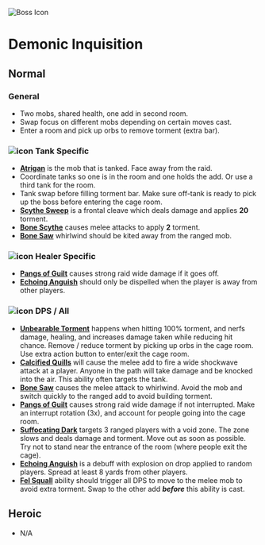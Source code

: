 ![Boss Icon](http://wow.zamimg.com/images/wow/journal/ui-ej-boss-inquisition.png)
# Demonic Inquisition

## Normal

### General

- Two mobs, shared health, one add in second room.
- Swap focus on different mobs depending on certain moves cast.
- Enter a room and pick up orbs to remove torment (extra bar).

### ![icon](https://vignette4.wikia.nocookie.net/wowwiki/images/7/7e/Icon-class-role-tank-42x42.png/revision/latest/scale-to-width-down/20?cb=20131012150650) Tank Specific

- [**Atrigan**]() is the mob that is tanked. Face away from the raid.
- Coordinate tanks so one is in the room and one holds the add. Or use a third tank for the room.
- Tank swap before filling torment bar. Make sure off-tank is ready to pick up the boss before entering the cage room.
- [**Scythe Sweep**]() is a frontal cleave which deals damage and applies **20** torment.
- [**Bone Scythe**]() causes melee attacks to apply **2** torment.
- [**Bone Saw**]() whirlwind should be kited away from the ranged mob.

### ![icon](https://vignette4.wikia.nocookie.net/wowwiki/images/0/07/Icon-class-role-healer-42x42.png/revision/latest/scale-to-width-down/20?cb=20131012150650) Healer Specific

- [**Pangs of Guilt**]() causes strong raid wide damage if it goes off.
- [**Echoing Anguish**]() should only be dispelled when the player is away from other players.

### ![icon](https://vignette4.wikia.nocookie.net/wowwiki/images/3/3f/Icon-class-role-dealer-42x42.png/revision/latest/scale-to-width-down/20?cb=20131012150649) DPS / All

- [**Unbearable Torment**]() happens when hitting 100% torment, and nerfs damage, healing, and increases damage taken while reducing hit chance. Remove / reduce torment by picking up orbs in the cage room. Use extra action button to enter/exit the cage room.
- [**Calcified Quills**]() will cause the melee add to fire a wide shockwave attack at a player. Anyone in the path will take damage and be knocked into the air. This ability often targets the tank.
- [**Bone Saw**]() causes the melee attack to whirlwind. Avoid the mob and switch quickly to the ranged add to avoid building torment.
- [**Pangs of Guilt**]() causes strong raid wide damage if not interrupted. Make an interrupt rotation (3x), and account for people going into the cage room.
- [**Suffocating Dark**]() targets 3 ranged players with a void zone. The zone slows and deals damage and torment. Move out as soon as possible. Try not to stand near the entrance of the room (where people exit the cage).
- [**Echoing Anguish**]() is a debuff with explosion on drop applied to random players. Spread at least 8 yards from other players.
- [**Fel Squall**]() ability should trigger all DPS to move to the melee mob to avoid extra torment. Swap to the other add ***before*** this ability is cast.

## Heroic

- N/A
